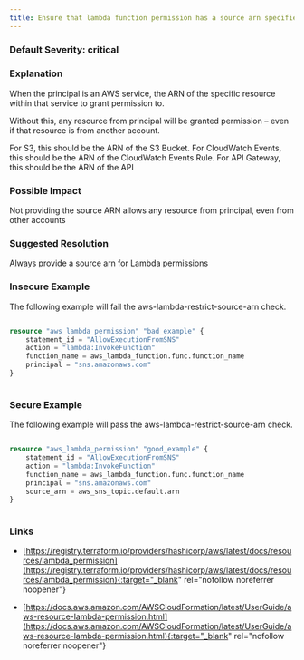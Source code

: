 ```yaml
---
title: Ensure that lambda function permission has a source arn specified
---
```


### Default Severity: <span class="severity critical">critical</span>

### Explanation

When the principal is an AWS service, the ARN of the specific resource within that service to grant permission to. 

Without this, any resource from principal will be granted permission – even if that resource is from another account. 

For S3, this should be the ARN of the S3 Bucket. For CloudWatch Events, this should be the ARN of the CloudWatch Events Rule. For API Gateway, this should be the ARN of the API

### Possible Impact
Not providing the source ARN allows any resource from principal, even from other accounts

### Suggested Resolution
Always provide a source arn for Lambda permissions


### Insecure Example

The following example will fail the aws-lambda-restrict-source-arn check.
```terraform

resource "aws_lambda_permission" "bad_example" {
	statement_id = "AllowExecutionFromSNS"
	action = "lambda:InvokeFunction"
	function_name = aws_lambda_function.func.function_name
	principal = "sns.amazonaws.com"
}
		
```



### Secure Example

The following example will pass the aws-lambda-restrict-source-arn check.
```terraform

resource "aws_lambda_permission" "good_example" {
	statement_id = "AllowExecutionFromSNS"
	action = "lambda:InvokeFunction"
	function_name = aws_lambda_function.func.function_name
	principal = "sns.amazonaws.com"
	source_arn = aws_sns_topic.default.arn
}
		
```



### Links


- [https://registry.terraform.io/providers/hashicorp/aws/latest/docs/resources/lambda_permission](https://registry.terraform.io/providers/hashicorp/aws/latest/docs/resources/lambda_permission){:target="_blank" rel="nofollow noreferrer noopener"}

- [https://docs.aws.amazon.com/AWSCloudFormation/latest/UserGuide/aws-resource-lambda-permission.html](https://docs.aws.amazon.com/AWSCloudFormation/latest/UserGuide/aws-resource-lambda-permission.html){:target="_blank" rel="nofollow noreferrer noopener"}



